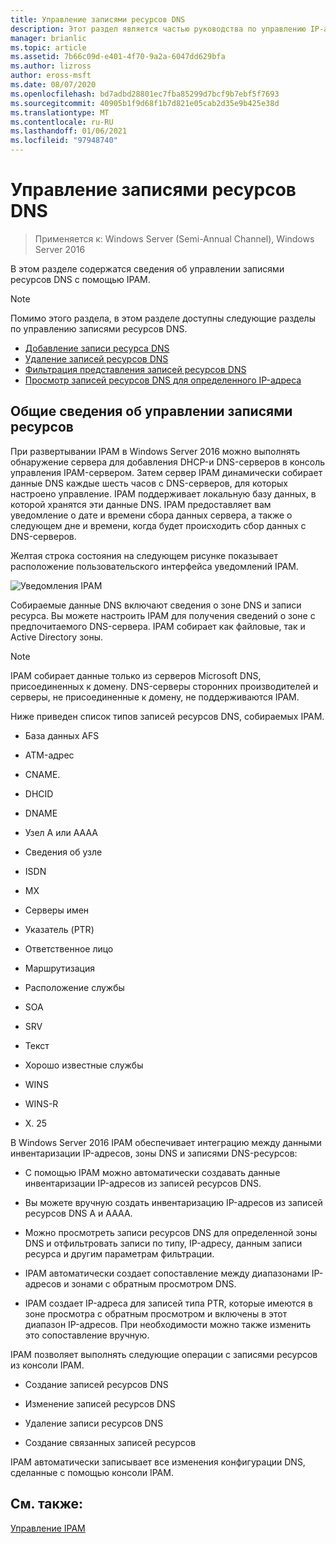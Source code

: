```yaml
---
title: Управление записями ресурсов DNS
description: Этот раздел является частью руководства по управлению IP-адресами (IPAM) в Windows Server 2016.
manager: brianlic
ms.topic: article
ms.assetid: 7b66c09d-e401-4f70-9a2a-6047dd629bfa
ms.author: lizross
author: eross-msft
ms.date: 08/07/2020
ms.openlocfilehash: bd7adbd28801ec7fba85299d7bcf9b7ebf5f7693
ms.sourcegitcommit: 40905b1f9d68f1b7d821e05cab2d35e9b425e38d
ms.translationtype: MT
ms.contentlocale: ru-RU
ms.lasthandoff: 01/06/2021
ms.locfileid: "97948740"
---
```

# <a name="dns-resource-record-management"></a>Управление записями ресурсов DNS

>Применяется к: Windows Server (Semi-Annual Channel), Windows Server 2016

В этом разделе содержатся сведения об управлении записями ресурсов DNS с помощью IPAM.

> [!NOTE]
> Помимо этого раздела, в этом разделе доступны следующие разделы по управлению записями ресурсов DNS.
>
> -   [Добавление записи ресурса DNS](../../technologies/ipam/Add-a-DNS-Resource-Record.md)
> -   [Удаление записей ресурсов DNS](../../technologies/ipam/Delete-DNS-Resource-Records.md)
> -   [Фильтрация представления записей ресурсов DNS](../../technologies/ipam/Filter-the-View-of-DNS-Resource-Records.md)
> -   [Просмотр записей ресурсов DNS для определенного IP-адреса](../../technologies/ipam/View-DNS-Resource-Records-for-a-Specific-IP-Address.md)

## <a name="resource-record-management-overview"></a>Общие сведения об управлении записями ресурсов
При развертывании IPAM в Windows Server 2016 можно выполнять обнаружение сервера для добавления DHCP-и DNS-серверов в консоль управления IPAM-сервером. Затем сервер IPAM динамически собирает данные DNS каждые шесть часов с DNS-серверов, для которых настроено управление. IPAM поддерживает локальную базу данных, в которой хранятся эти данные DNS. IPAM предоставляет вам уведомление о дате и времени сбора данных сервера, а также о следующем дне и времени, когда будет происходить сбор данных с DNS-серверов.

Желтая строка состояния на следующем рисунке показывает расположение пользовательского интерфейса уведомлений IPAM.

![Уведомления IPAM](../../media/DNS-Resource-Record-Management/ipam_DataCollection_01.jpg)

Собираемые данные DNS включают сведения о зоне DNS и записи ресурса. Вы можете настроить IPAM для получения сведений о зоне с предпочитаемого DNS-сервера.  IPAM собирает как файловые, так и Active Directory зоны.

> [!NOTE]
> IPAM собирает данные только из серверов Microsoft DNS, присоединенных к домену. DNS-серверы сторонних производителей и серверы, не присоединенные к домену, не поддерживаются IPAM.

Ниже приведен список типов записей ресурсов DNS, собираемых IPAM.

-   База данных AFS

-   ATM-адрес

-   CNAME.

-   DHCID

-   DNAME

-   Узел A или AAAA

-   Сведения об узле

-   ISDN

-   MX

-   Серверы имен

-   Указатель (PTR)

-   Ответственное лицо

-   Маршрутизация

-   Расположение службы

-   SOA

-   SRV

-   Текст

-   Хорошо известные службы

-   WINS

-   WINS-R

-   X. 25

В Windows Server 2016 IPAM обеспечивает интеграцию между данными инвентаризации IP-адресов, зоны DNS и записями DNS-ресурсов:

-   С помощью IPAM можно автоматически создавать данные инвентаризации IP-адресов из записей ресурсов DNS.

-   Вы можете вручную создать инвентаризацию IP-адресов из записей ресурсов DNS A и AAAA.

-   Можно просмотреть записи ресурсов DNS для определенной зоны DNS и отфильтровать записи по типу, IP-адресу, данным записи ресурса и другим параметрам фильтрации.

-   IPAM автоматически создает сопоставление между диапазонами IP-адресов и зонами с обратным просмотром DNS.

-   IPAM создает IP-адреса для записей типа PTR, которые имеются в зоне просмотра с обратным просмотром и включены в этот диапазон IP-адресов. При необходимости можно также изменить это сопоставление вручную.

IPAM позволяет выполнять следующие операции с записями ресурсов из консоли IPAM.

-   Создание записей ресурсов DNS

-   Изменение записей ресурсов DNS

-   Удаление записи ресурсов DNS

-   Создание связанных записей ресурсов

IPAM автоматически записывает все изменения конфигурации DNS, сделанные с помощью консоли IPAM.

## <a name="see-also"></a>См. также:
[Управление IPAM](Manage-IPAM.md)



